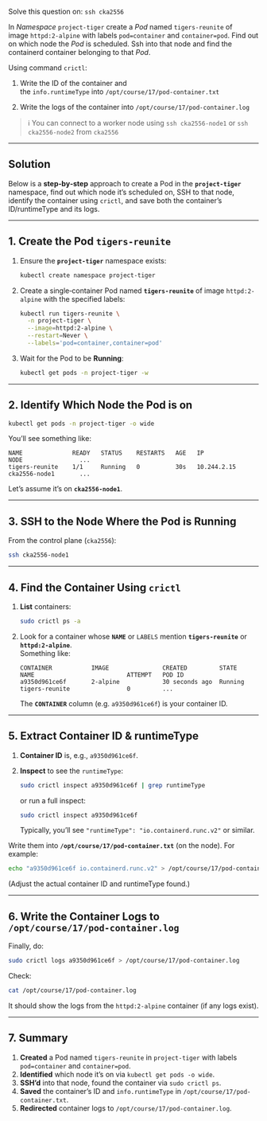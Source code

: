 Solve this question on: `ssh cka2556`

In _Namespace_ `project-tiger` create a _Pod_ named `tigers-reunite` of image `httpd:2-alpine` with labels `pod=container` and `container=pod`. Find out on which node the _Pod_ is scheduled. Ssh into that node and find the containerd container belonging to that _Pod_.

Using command `crictl`:

1. Write the ID of the container and the `info.runtimeType` into `/opt/course/17/pod-container.txt`
    
2. Write the logs of the container into `/opt/course/17/pod-container.log`
    

> ℹ️ You can connect to a worker node using `ssh cka2556-node1` or `ssh cka2556-node2` from `cka2556`

---

## Solution

Below is a **step‐by‐step** approach to create a Pod in the **`project-tiger`** namespace, find out which node it’s scheduled on, SSH to that node, identify the container using `crictl`, and save both the container’s ID/runtimeType and its logs.

---

## 1. Create the Pod `tigers-reunite`

1. Ensure the **`project-tiger`** namespace exists:
    
    ```bash
    kubectl create namespace project-tiger
    ```
    
2. Create a single‐container Pod named **`tigers-reunite`** of image `httpd:2-alpine` with the specified labels:
    
    ```bash
    kubectl run tigers-reunite \
      -n project-tiger \
      --image=httpd:2-alpine \
      --restart=Never \
      --labels='pod=container,container=pod'
    ```
    
3. Wait for the Pod to be **Running**:
    
    ```bash
    kubectl get pods -n project-tiger -w
    ```
    

---

## 2. Identify Which Node the Pod is on

```bash
kubectl get pods -n project-tiger -o wide
```

You’ll see something like:

```
NAME              READY   STATUS    RESTARTS   AGE   IP            NODE                ...
tigers-reunite    1/1     Running   0          30s   10.244.2.15   cka2556-node1       ...
```

Let’s assume it’s on **`cka2556-node1`**.

---

## 3. SSH to the Node Where the Pod is Running

From the control plane (`cka2556`):

```bash
ssh cka2556-node1
```

---

## 4. Find the Container Using `crictl`

1. **List** containers:
    
    ```bash
    sudo crictl ps -a
    ```
    
2. Look for a container whose **`NAME`** or `LABELS` mention **`tigers-reunite`** or **`httpd:2-alpine`**.  
    Something like:
    
    ```
    CONTAINER           IMAGE               CREATED         STATE    NAME                          ATTEMPT   POD ID
    a9350d961ce6f       2-alpine            30 seconds ago  Running  tigers-reunite                0         ...
    ```
    
    The **`CONTAINER`** column (e.g. `a9350d961ce6f`) is your container ID.

---

## 5. Extract Container ID & runtimeType

1. **Container ID** is, e.g., `a9350d961ce6f`.
2. **Inspect** to see the `runtimeType`:
    
    ```bash
    sudo crictl inspect a9350d961ce6f | grep runtimeType
    ```
    
    or run a full inspect:
    
    ```bash
    sudo crictl inspect a9350d961ce6f
    ```
    
    Typically, you’ll see `"runtimeType": "io.containerd.runc.v2"` or similar.

Write them into **`/opt/course/17/pod-container.txt`** (on the node). For example:

```bash
echo "a9350d961ce6f io.containerd.runc.v2" > /opt/course/17/pod-container.txt
```

(Adjust the actual container ID and runtimeType found.)

---

## 6. Write the Container Logs to `/opt/course/17/pod-container.log`

Finally, do:

```bash
sudo crictl logs a9350d961ce6f > /opt/course/17/pod-container.log
```

Check:

```bash
cat /opt/course/17/pod-container.log
```

It should show the logs from the `httpd:2-alpine` container (if any logs exist).

---

## 7. Summary

1. **Created** a Pod named `tigers-reunite` in `project-tiger` with labels `pod=container` and `container=pod`.
2. **Identified** which node it’s on via `kubectl get pods -o wide`.
3. **SSH’d** into that node, found the container via `sudo crictl ps`.
4. **Saved** the container’s ID and `info.runtimeType` in `/opt/course/17/pod-container.txt`.
5. **Redirected** container logs to `/opt/course/17/pod-container.log`.